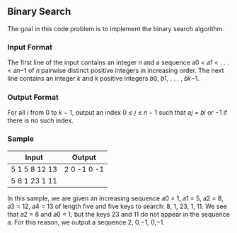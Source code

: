 ## Binary Search
The goal in this code problem is to implement the binary search algorithm.

### Input Format
The first line of the input contains an integer 𝑛 and a sequence 𝑎0 < 𝑎1 < . . . < 𝑎𝑛−1
of 𝑛 pairwise distinct positive integers in increasing order. The next line contains an integer 𝑘 and 𝑘
positive integers 𝑏0, 𝑏1, . . . , 𝑏𝑘−1.

### Output Format
For all 𝑖 from 0 to 𝑘 − 1, output an index 0 ≤ 𝑗 ≤ 𝑛 − 1 such that 𝑎𝑗 = 𝑏𝑖 or −1 if there
is no such index.

### Sample
Input | Output
--- | ---
5 1 5 8 12 13 | 2 0 -1 0 -1
5 8 1 23 1 11 |

In this sample, we are given an increasing sequence 𝑎0 = 1, 𝑎1 = 5, 𝑎2 = 8, 𝑎3 = 12, 𝑎4 = 13 of length
five and five keys to search: 8, 1, 23, 1, 11. We see that 𝑎2 = 8 and 𝑎0 = 1, but the keys 23 and 11 do
not appear in the sequence 𝑎. For this reason, we output a sequence 2, 0,−1, 0,−1.
